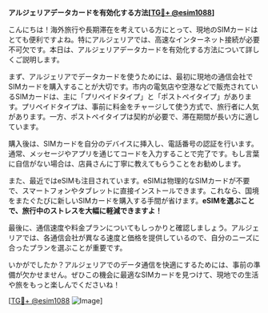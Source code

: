 **アルジェリアデータカードを有効化する方法[[TG💪+ @esim1088](https://t.me/s/esim1088)]**

こんにちは！海外旅行や長期滞在を考えている方にとって、現地のSIMカードはとても便利ですよね。特にアルジェリアでは、高速なインターネット接続が必要不可欠です。本日は、アルジェリアデータカードを有効化する方法について詳しくご説明します。

まず、アルジェリアでデータカードを使うためには、最初に現地の通信会社でSIMカードを購入することが大切です。市内の電気店や空港などで販売されているSIMカードは、主に「プリペイドタイプ」と「ポストペイタイプ」があります。プリペイドタイプは、事前に料金をチャージして使う方式で、旅行者に人気があります。一方、ポストペイタイプは契約が必要で、滞在期間が長い方に適しています。

購入後は、SIMカードを自分のデバイスに挿入し、電話番号の認証を行います。通常、メッセージやアプリを通じてコードを入力することで完了です。もし言葉に自信がない場合は、店員さんに丁寧に教えてもらうことをお勧めします。

また、最近ではeSIMも注目されています。eSIMは物理的なSIMカードが不要で、スマートフォンやタブレットに直接インストールできます。これなら、国境をまたぐたびに新しいSIMカードを購入する手間が省けます。**eSIMを選ぶことで、旅行中のストレスを大幅に軽減できますよ！**

最後に、通信速度や料金プランについてもしっかりと確認しましょう。アルジェリアでは、各通信会社が異なる速度と価格を提供しているので、自分のニーズに合ったプランを選ぶことが重要です。

いかがでしたか？アルジェリアでのデータ通信を快適にするためには、事前の準備が欠かせません。ぜひこの機会に最適なSIMカードを見つけて、現地での生活や旅をもっと楽しんでくださいね！

[[TG💪+ @esim1088](https://t.me/s/esim1088) ![Image](https://i.postimg.cc/Y0z9fWf4/image.png)]